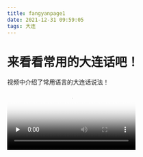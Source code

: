 ```yaml
---
title: fangyanpage1
date: 2021-12-31 09:59:05
tags: 大连
---
```

# 来看看常用的大连话吧！
视频中介绍了常用语言的大连话说法！
<video id="video" controls="" preload="none" poster="fm">
<source id="mp4" src="/img/yanhua.mp4" type="video/mp4">
</videos>
![avatar](/img/2ji.jpg)
